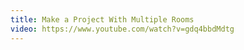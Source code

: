 ```yaml
---
title: Make a Project With Multiple Rooms
video: https://www.youtube.com/watch?v=gdq4bbdMdtg
---
```

